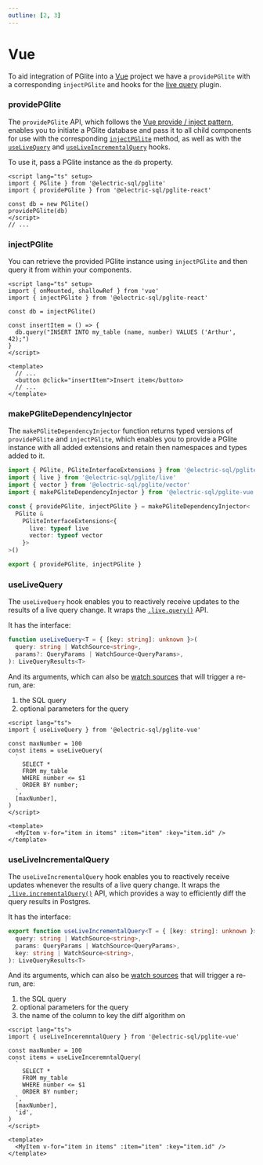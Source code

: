 ```yaml
---
outline: [2, 3]
---
```


# Vue

To aid integration of PGlite into a [Vue](https://vuejs.org/) project we have a `providePGlite` with a corresponding `injectPGlite` and hooks for the [live query](../live-queries.md) plugin.

### providePGlite

The `providePGlite` API, which follows the [Vue provide / inject pattern](https://vuejs.org/guide/components/provide-inject), enables you to initiate a PGlite database and pass it to all child components for use with the corresponding [`injectPGlite`](#injectpglite) method, as well as with the [`useLiveQuery`](#uselivequery) and [`useLiveIncrementalQuery`](#useliveincrementalquery) hooks.

To use it, pass a PGlite instance as the `db` property.

```vue
<script lang="ts" setup>
import { PGlite } from '@electric-sql/pglite'
import { providePGlite } from '@electric-sql/pglite-react'

const db = new PGlite()
providePGlite(db)
</script>
// ...
```

### injectPGlite

You can retrieve the provided PGlite instance using `injectPGlite` and then query it from within your components.

```vue
<script lang="ts" setup>
import { onMounted, shallowRef } from 'vue'
import { injectPGlite } from '@electric-sql/pglite-react'

const db = injectPGlite()

const insertItem = () => {
  db.query("INSERT INTO my_table (name, number) VALUES ('Arthur', 42);")
}
</script>

<template>
  // ...
  <button @click="insertItem">Insert item</button>
  // ...
</template>
```

### makePGliteDependencyInjector

The `makePGliteDependencyInjector` function returns typed versions of `providePGlite` and `injectPGlite`, which enables you to provide a PGlite instance with all added extensions and retain then namespaces and types added to it.

```ts
import { PGlite, PGliteInterfaceExtensions } from '@electric-sql/pglite'
import { live } from '@electric-sql/pglite/live'
import { vector } from '@electric-sql/pglite/vector'
import { makePGliteDependencyInjector } from '@electric-sql/pglite-vue'

const { providePGlite, injectPGlite } = makePGliteDependencyInjector<
  PGlite &
    PGliteInterfaceExtensions<{
      live: typeof live
      vector: typeof vector
    }>
>()

export { providePGlite, injectPGlite }
```

### useLiveQuery

The `useLiveQuery` hook enables you to reactively receive updates to the results of a live query change. It wraps the [`.live.query()`](../live-queries.md#livequery) API.

It has the interface:

```ts
function useLiveQuery<T = { [key: string]: unknown }>(
  query: string | WatchSource<string>,
  params?: QueryParams | WatchSource<QueryParams>,
): LiveQueryResults<T>
```

And its arguments, which can also be [watch sources](https://vuejs.org/guide/essentials/watchers.html#watch-source-types) that will trigger a re-run, are:

1. the SQL query
2. optional parameters for the query

```vue
<script lang="ts">
import { useLiveQuery } from '@electric-sql/pglite-vue'

const maxNumber = 100
const items = useLiveQuery(
  `
    SELECT *
    FROM my_table
    WHERE number <= $1
    ORDER BY number;
  `,
  [maxNumber],
)
</script>

<template>
  <MyItem v-for="item in items" :item="item" :key="item.id" />
</template>
```

### useLiveIncrementalQuery

The `useLiveIncrementalQuery` hook enables you to reactively receive updates whenever the results of a live query change. It wraps the [`.live.incrementalQuery()`](../live-queries.md#liveincrementalquery) API, which provides a way to efficiently diff the query results in Postgres.

It has the interface:

```ts
export function useLiveIncrementalQuery<T = { [key: string]: unknown }>(
  query: string | WatchSource<string>,
  params: QueryParams | WatchSource<QueryParams>,
  key: string | WatchSource<string>,
): LiveQueryResults<T>
```

And its arguments, which can also be [watch sources](https://vuejs.org/guide/essentials/watchers.html#watch-source-types) that will trigger a re-run, are:

1. the SQL query
2. optional parameters for the query
3. the name of the column to key the diff algorithm on

```vue
<script lang="ts">
import { useLiveInceremntalQuery } from '@electric-sql/pglite-vue'

const maxNumber = 100
const items = useLiveInceremntalQuery(
  `
    SELECT *
    FROM my_table
    WHERE number <= $1
    ORDER BY number;
  `,
  [maxNumber],
  'id',
)
</script>

<template>
  <MyItem v-for="item in items" :item="item" :key="item.id" />
</template>
```
